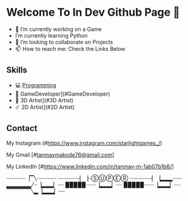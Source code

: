 # Welcome To In Dev Github Page 👨

- 🔭 I’m currently working on a Game
-  I’m currently learning Python
- 👯 I’m looking to collaborate on Projects
- 📫 How to reach me: Check the Links Below 

## Skills
* 💻 [Programming](#Programming)    
* 🚀 GameDeveloper](#GameDeveloper)           
* 🎨 3D Artist](#3D Artist)
* ☄️ 2D Artist](#2D Artist)


## Contact
My Instagram (#https://www.instagram.com/starlightgames_/) 

My Gmail [#tanmaymakode76@gmail.com]

My LinkedIn [#https://www.linkedin.com/in/tanmay-m-1ab07b1b6/]



┈┈┈┈┈┈▕▔╲┈┈┈┈┈┈
┈┈┈┈┈┈┈▏▕┈ⓈⓊⓅⒺⓇ
┈┈┈┈┈┈┈▏▕▂▂▂┈┈┈
▂▂▂▂▂▂╱┈▕▂▂▂▏┈┈
▉▉▉▉▉┈┈┈▕▂▂▂▏┈┈
▉▉▉▉▉┈┈┈▕▂▂▂▏┈┈
▔▔▔▔▔▔╲▂▕▂▂▂▏┈┈


